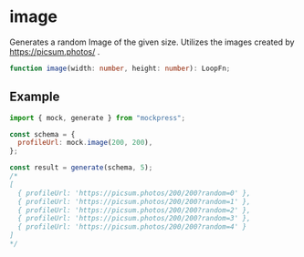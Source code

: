 # image

Generates a random Image of the given size.
Utilizes the images created by https://picsum.photos/ .

```ts
function image(width: number, height: number): LoopFn;
```

## Example

```js
import { mock, generate } from "mockpress";

const schema = {
  profileUrl: mock.image(200, 200),
};

const result = generate(schema, 5);
/*
[
  { profileUrl: 'https://picsum.photos/200/200?random=0' },
  { profileUrl: 'https://picsum.photos/200/200?random=1' },
  { profileUrl: 'https://picsum.photos/200/200?random=2' },
  { profileUrl: 'https://picsum.photos/200/200?random=3' },
  { profileUrl: 'https://picsum.photos/200/200?random=4' }
]
*/
```
